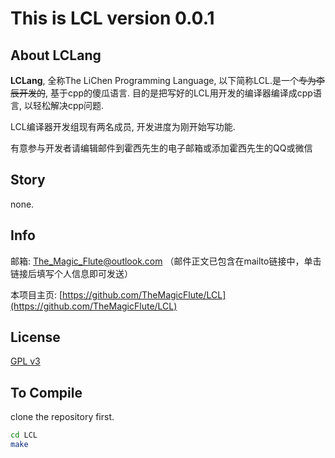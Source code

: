 # This is LCL version 0.0.1

## About LCLang

**LCLang**, 全称The LiChen Programming Language, 以下简称LCL.是一个~~专为李辰开发的~~, 基于cpp的傻瓜语言. 目的是把写好的LCL用开发的编译器编译成cpp语言, 以轻松解决cpp问题.

LCL编译器开发组现有两名成员, 开发进度为刚开始写功能.

有意参与开发者请编辑邮件到霍西先生的电子邮箱或添加霍西先生的QQ或微信

## Story

none.

## Info

邮箱: [The_Magic_Flute@outlook.com](mailto:The_Magic_Flute@outlook.com?subject=about%20LCLang&body=我想加入LCL的编译器开发组,%20这是我的个人信息:%20%0aGitHub主页:%20%0aQQ:%20)
（邮件正文已包含在mailto链接中，单击链接后填写个人信息即可发送）

本项目主页: [https://github.com/TheMagicFlute/LCL](https://github.com/TheMagicFlute/LCL)

## License

[GPL v3](./LICENSE)

## To Compile

clone the repository first.

``` sh
cd LCL
make
```
